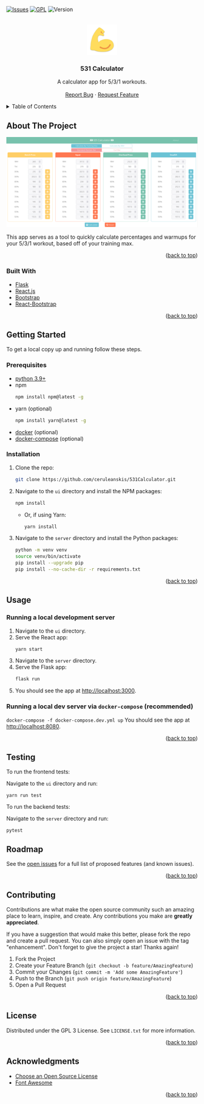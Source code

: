 [![Issues][issues-shield]][issues-url]
[![GPL][license-shield]][license-url]
![Version][version-badge]


<!-- PROJECT LOGO -->
<br />
<div align="center">
  <a href="https://github.com/ceruleanskis/531Calculator">
    <img src="ui/public/icons/192x192-icon.png" alt="Logo" width="80" height="80">
  </a>

<h3 align="center">531 Calculator</h3>

  <p align="center">
    A calculator app for 5/3/1 workouts.
    <br />
    <br />
    <a href="https://github.com/ceruleanskis/531Calculator/issues">Report Bug</a>
    ·
    <a href="https://github.com/ceruleanskis/531Calculator/issues">Request Feature</a>
  </p>
</div>



<!-- TABLE OF CONTENTS -->
<details>
  <summary>Table of Contents</summary>
  <ol>
    <li>
      <a href="#about-the-project">About The Project</a>
      <ul>
        <li><a href="#built-with">Built With</a></li>
      </ul>
    </li>
    <li>
      <a href="#getting-started">Getting Started</a>
      <ul>
        <li><a href="#prerequisites">Prerequisites</a></li>
        <li><a href="#installation">Installation</a></li>
      </ul>
    </li>
    <li><a href="#usage">Usage</a></li>
    <li><a href="#testing">Testing</a></li>
    <li><a href="#roadmap">Roadmap</a></li>
    <li><a href="#contributing">Contributing</a></li>
    <li><a href="#license">License</a></li>
    <li><a href="#acknowledgments">Acknowledgments</a></li>
  </ol>
</details>



<!-- ABOUT THE PROJECT -->

## About The Project

[![Product Name Screen Shot][preview]]()

This app serves as a tool to quickly calculate percentages and warmups for your 5/3/1 workout, based off of your
training max.

<p align="right">(<a href="#top">back to top</a>)</p>

### Built With

* [Flask](https://flask.palletsprojects.com/en/2.0.x/)
* [React.js](https://reactjs.org/)
* [Bootstrap](https://getbootstrap.com)
* [React-Bootstrap](https://react-bootstrap.github.io/)

<p align="right">(<a href="#top">back to top</a>)</p>



<!-- GETTING STARTED -->

## Getting Started

To get a local copy up and running follow these steps.

### Prerequisites

* [python 3.9+](https://wiki.python.org/moin/BeginnersGuide/Download)
* npm
  ```sh
  npm install npm@latest -g
  ```
* yarn (optional)
  ```sh
  npm install yarn@latest -g
  ```
* [docker](https://docs.docker.com/engine/install/) (optional)
* [docker-compose](https://docs.docker.com/compose/install/) (optional)

### Installation

1. Clone the repo:
   ```sh
   git clone https://github.com/ceruleanskis/531Calculator.git
   ```
2. Navigate to the `ui` directory and install the NPM packages:
   ```sh
   npm install
   ```
    - Or, if using Yarn:
       ```sh
       yarn install
       ```
3. Navigate to the `server` directory and install the Python packages:
    ```sh
    python -m venv venv
    source venv/bin/activate
    pip install --upgrade pip
    pip install --no-cache-dir -r requirements.txt
    ```

<p align="right">(<a href="#top">back to top</a>)</p>



<!-- USAGE EXAMPLES -->

## Usage

### Running a local development server

1. Navigate to the `ui` directory.
2. Serve the React app:
   ```sh
   yarn start
   ```
3. Navigate to the `server` directory.
4. Serve the Flask app:
   ```sh
   flask run
   ```
5. You should see the app at [http://localhost:3000](http://localhost:3000).

### Running a local dev server via `docker-compose` (recommended)

`docker-compose -f docker-compose.dev.yml up`
You should see the app at [http://localhost:8080](http://localhost:8080).

<p align="right">(<a href="#top">back to top</a>)</p>


## Testing

To run the frontend tests:

Navigate to the `ui` directory and run:
```
yarn run test
```

To run the backend tests:

Navigate to the `server` directory and run:
```
pytest
```


<!-- ROADMAP -->

## Roadmap

See the [open issues](https://github.com/ceruleanskis/531Calculator/issues) for a full list of proposed features (and
known issues).

<p align="right">(<a href="#top">back to top</a>)</p>


<!-- CONTRIBUTING -->

## Contributing

Contributions are what make the open source community such an amazing place to learn, inspire, and create. Any
contributions you make are **greatly appreciated**.

If you have a suggestion that would make this better, please fork the repo and create a pull request. You can also
simply open an issue with the tag "enhancement". Don't forget to give the project a star! Thanks again!

1. Fork the Project
2. Create your Feature Branch (`git checkout -b feature/AmazingFeature`)
3. Commit your Changes (`git commit -m 'Add some AmazingFeature'`)
4. Push to the Branch (`git push origin feature/AmazingFeature`)
5. Open a Pull Request

<p align="right">(<a href="#top">back to top</a>)</p>


<!-- LICENSE -->

## License

Distributed under the GPL 3 License. See `LICENSE.txt` for more information.

<p align="right">(<a href="#top">back to top</a>)</p>

<!-- ACKNOWLEDGMENTS -->

## Acknowledgments
* [Choose an Open Source License](https://choosealicense.com)
* [Font Awesome](https://fontawesome.com)

<p align="right">(<a href="#top">back to top</a>)</p>

<!-- MARKDOWN LINKS & IMAGES -->
<!-- https://www.markdownguide.org/basic-syntax/#reference-style-links -->

[preview]: preview.png
[issues-shield]: https://img.shields.io/github/issues/ceruleanskis/531Calculator.svg?style=for-the-badge

[issues-url]: https://github.com/ceruleanskis/531Calculator/issues

[license-shield]: https://img.shields.io/github/license/ceruleanskis/531Calculator.svg?style=for-the-badge

[license-url]: https://github.com/ceruleanskis/531Calculator/blob/master/LICENSE.txt

[version-badge]: https://img.shields.io/github/v/release/ceruleanskis/531Calculator?style=for-the-badge
